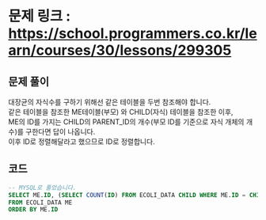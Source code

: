 # 문제 링크 : https://school.programmers.co.kr/learn/courses/30/lessons/299305

## 문제 풀이 
대장균의 자식수를 구하기 위해선 같은 테이블을 두번 참조해야 합니다. <br/>
같은 테이블을 참조한 ME테이블(부모) 와 CHILD(자식) 테이블을 참조한 이후, <br/>
ME의 ID를 가지는 CHILD의 PARENT_ID의 개수(부모 ID를 기준으로 자식 개체의 개수)를 구한다면 답이 나옵니다.<br/>
이후 ID로 정렬해달라고 했으므로 ID로 정렬합니다.

## 코드
```sql
-- MYSQL로 풀었습니다.
SELECT ME.ID, (SELECT COUNT(ID) FROM ECOLI_DATA CHILD WHERE ME.ID = CHILD.PARENT_ID) AS CHILD_COUNT
FROM ECOLI_DATA ME
ORDER BY ME.ID
```